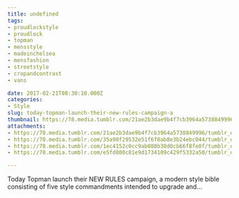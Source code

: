 ```yaml
---
title: undefined
tags:
- proudlockstyle
- proudlock
- topman
- mensstyle
- madeinchelsea
- mensfashion
- streetstyle
- cropandcontrast
- vans

date: 2017-02-21T08:30:10.000Z
categories:
- Style
slug: today-topman-launch-their-new-rules-campaign-a
thumbnail: https://78.media.tumblr.com/21ae2b3dae9b4f7cb3964a5738849996/tumblr_olotcmKbUT1rhrm24o1_540.jpg
attachments:
- https://78.media.tumblr.com/21ae2b3dae9b4f7cb3964a5738849996/tumblr_olotcmKbUT1rhrm24o1_1280.jpg
- https://78.media.tumblr.com/35a90f29532e51f6f8ab8e3b24ebc044/tumblr_olotcmKbUT1rhrm24o4_1280.jpg
- https://78.media.tumblr.com/1ec4152c0cc9ab080b30d0cb66f8fe0f/tumblr_olotcmKbUT1rhrm24o3_1280.jpg
- https://78.media.tumblr.com/e5fd800c81e9d1734109c429f5332a50/tumblr_olotcmKbUT1rhrm24o2_1280.jpg

---
```


Today Topman launch their NEW RULES campaign, a modern style bible consisting of five style commandments intended to upgrade and...
